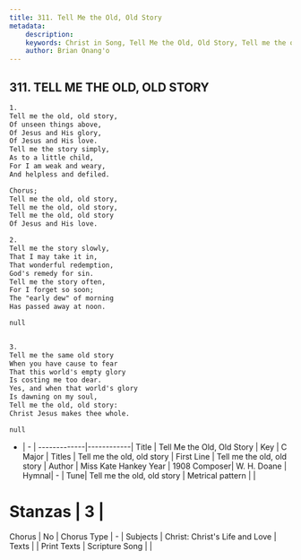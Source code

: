 ```yaml
---
title: 311. Tell Me the Old, Old Story
metadata:
    description: 
    keywords: Christ in Song, Tell Me the Old, Old Story, Tell me the old, old story , Tell me the old, old story
    author: Brian Onang'o
---
```



## 311. TELL ME THE OLD, OLD STORY

```txt
1.
Tell me the old, old story,
Of unseen things above,
Of Jesus and His glory,
Of Jesus and His love.
Tell me the story simply,
As to a little child,
For I am weak and weary,
And helpless and defiled.

Chorus;
Tell me the old, old story,
Tell me the old, old story,
Tell me the old, old story
Of Jesus and His love.

2.
Tell me the story slowly,
That I may take it in,
That wonderful redemption,
God's remedy for sin.
Tell me the story often,
For I forget so soon;
The "early dew" of morning
Has passed away at noon. 

null


3.
Tell me the same old story
When you have cause to fear
That this world's empty glory
Is costing me too dear.
Yes, and when that world's glory
Is dawning on my soul,
Tell me the old, old story:
Christ Jesus makes thee whole. 

null

```

- |   -  |
-------------|------------|
Title | Tell Me the Old, Old Story |
Key | C Major |
Titles | Tell me the old, old story |
First Line | Tell me the old, old story  |
Author | Miss Kate Hankey
Year | 1908
Composer| W. H. Doane |
Hymnal|  - |
Tune| Tell me the old, old story |
Metrical pattern | |
# Stanzas | 3 |
Chorus | No |
Chorus Type | - |
Subjects | Christ: Christ's Life and Love |
Texts |  |
Print Texts | 
Scripture Song |  |
  
